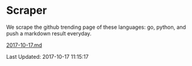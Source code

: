 # Scraper

We scrape the github trending page of these languages: go, python, and push a markdown result everyday.

[2017-10-17.md](https://github.com/borays/Scraper/blob/master/2017-10-17.md)

Last Updated: 2017-10-17 11:15:17